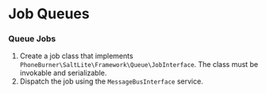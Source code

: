 # Job Queues

### Queue Jobs

1. Create a job class that implements `PhoneBurner\SaltLite\Framework\Queue\JobInterface`. The class must be invokable and serializable.
2. Dispatch the job using the `MessageBusInterface` service.

